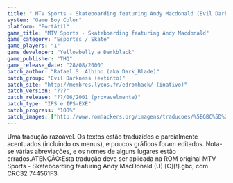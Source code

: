 ```yaml
---
title: " MTV Sports - Skateboarding featuring Andy Macdonald (Evil Darkness)"
system: "Game Boy Color"
platform: "Portátil"
game_title: "MTV Sports - Skateboarding featuring Andy Macdonald"
game_category: "Esportes / Skate"
game_players: "1"
game_developer: "Yellowbelly e Darkblack"
game_publisher: "THQ"
game_release_date: "28/08/2000"
patch_author: "Rafael S. Albino (aka Dark_Blade)"
patch_group: "Evil Darkness (extinto)"
patch_site: "http://membres.lycos.fr/edromhack/ (inativo)"
patch_version: "???"
patch_release: "??/06/2001 (provavelmente)"
patch_type: "IPS e IPS-EXE"
patch_progress: "100%"
patch_images: ["http://www.romhackers.org/imagens/traducoes/%5BGBC%5D%20MTV%20Sports%20-%20Skateboarding%20featuring%20Andy%20Macdonald%20-%20Evil%20Darkness%20-%201.png","http://www.romhackers.org/imagens/traducoes/%5BGBC%5D%20MTV%20Sports%20-%20Skateboarding%20featuring%20Andy%20Macdonald%20-%20Evil%20Darkness%20-%202.png","http://www.romhackers.org/imagens/traducoes/%5BGBC%5D%20MTV%20Sports%20-%20Skateboarding%20featuring%20Andy%20Macdonald%20-%20Evil%20Darkness%20-%203.png"]
---
```

Uma tradução razoável. Os textos estão traduzidos e parcialmente acentuados (incluindo os menus), e poucos gráficos foram editados. Nota-se várias abreviações, e os nomes de alguns lugares estão errados.ATENÇÃO:Esta tradução deve ser aplicada na ROM original MTV Sports - Skateboarding featuring Andy MacDonald (U) [C][!].gbc, com CRC32 744561F3.